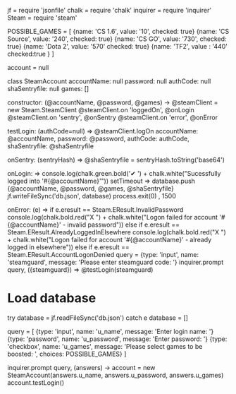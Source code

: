 

jf = require 'jsonfile'
chalk = require 'chalk'
inquirer = require 'inquirer'
Steam = require 'steam'

POSSIBLE_GAMES = [
  {name: 'CS 1.6', value: '10', checked: true}
  {name: 'CS Source', value: '240', checked: true}
  {name: 'CS GO', value: '730', checked: true}
  {name: 'Dota 2', value: '570' checked: true}
  {name: 'TF2', value : '440' checked:true }
]

account = null

class SteamAccount
  accountName: null
  password: null
  authCode: null
  shaSentryfile: null
  games: []

  constructor: (@accountName, @password, @games) ->
    @steamClient = new Steam.SteamClient
    @steamClient.on 'loggedOn', @onLogin
    @steamClient.on 'sentry', @onSentry
    @steamClient.on 'error', @onError

  testLogin: (authCode=null) =>
    @steamClient.logOn
      accountName: @accountName,
      password: @password,
      authCode: authCode,
      shaSentryfile: @shaSentryfile

  onSentry: (sentryHash) =>
    @shaSentryfile = sentryHash.toString('base64')

  onLogin: =>
    console.log(chalk.green.bold('✔ ') + chalk.white("Sucessfully logged into '#{@accountName}'"))
    setTimeout =>
      database.push {@accountName, @password, @games, @shaSentryfile}
      jf.writeFileSync('db.json', database)
      process.exit(0)
    , 1500

  onError: (e) =>
    if e.eresult == Steam.EResult.InvalidPassword
      console.log(chalk.bold.red("X ") + chalk.white("Logon failed for account '#{@accountName}' - invalid password"))
    else if e.eresult == Steam.EResult.AlreadyLoggedInElsewhere
      console.log(chalk.bold.red("X ") + chalk.white("Logon failed for account '#{@accountName}' - already logged in elsewhere"))
    else if e.eresult == Steam.EResult.AccountLogonDenied
      query = {type: 'input', name: 'steamguard', message: 'Please enter steamguard code: '}
      inquirer.prompt query, ({steamguard}) =>
        @testLogin(steamguard)

# Load database
try
  database = jf.readFileSync('db.json')
catch e
  database = []

query = [
  {type: 'input', name: 'u_name', message: 'Enter login name: '}
  {type: 'password', name: 'u_password', message: 'Enter password: '}
  {type: 'checkbox', name: 'u_games', message: 'Please select games to be boosted: ', choices: POSSIBLE_GAMES}
]

inquirer.prompt query, (answers) ->
  account = new SteamAccount(answers.u_name, answers.u_password, answers.u_games)
  account.testLogin()
